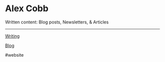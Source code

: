 # Alex Cobb
Written content: Blog posts, Newsletters, & Articles

- - - -
[Writing](https://www.alexcobb.com)

[Blog](https://www.alexcobb.com/cobblog)

#website

